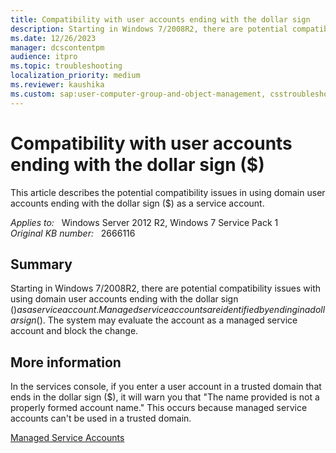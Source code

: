 ```yaml
---
title: Compatibility with user accounts ending with the dollar sign
description: Starting in Windows 7/2008R2, there are potential compatibility issues with using domain user accounts ending with the dollar sign ($).  Managed service accounts are identified by ending in a dollar sign ($) and there can be confusion on a system when setting a service to run under an account that ends with the dollar sign ($).
ms.date: 12/26/2023
manager: dcscontentpm
audience: itpro
ms.topic: troubleshooting
localization_priority: medium
ms.reviewer: kaushika
ms.custom: sap:user-computer-group-and-object-management, csstroubleshoot
---
```

# Compatibility with user accounts ending with the dollar sign ($)

This article describes the potential compatibility issues in using domain user accounts ending with the dollar sign ($) as a service account.

_Applies to:_ &nbsp; Windows Server 2012 R2, Windows 7 Service Pack 1  
_Original KB number:_ &nbsp; 2666116

## Summary

Starting in Windows 7/2008R2, there are potential compatibility issues with using domain user accounts ending with the dollar sign ($) as a service account. Managed service accounts are identified by ending in a dollar sign ($). The system may evaluate the account as a managed service account and block the change.

## More information

In the services console, if you enter a user account in a trusted domain that ends in the dollar sign ($), it will warn you that "The name provided is not a properly formed account name." This occurs because managed service accounts can't be used in a trusted domain.

[Managed Service Accounts](https://technet.microsoft.com/library/ff641731%28ws.10%29.aspx)
